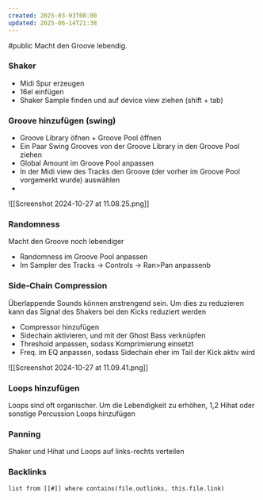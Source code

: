 ```yaml
---
created: 2025-03-03T08:00
updated: 2025-06-14T21:38
---
```

#public
Macht den Groove lebendig.

### Shaker
- Midi Spur erzeugen
- 16el einfügen
- Shaker Sample finden und auf device view ziehen (shift + tab)

### Groove hinzufügen (swing)
- Groove Library öfnen + Groove Pool öffnen
- Ein Paar Swing Grooves von der Groove Library in den Groove Pool ziehen
- Global Amount im Groove Pool anpassen
- In der Midi view des Tracks den Groove (der vorher im Groove Pool vorgemerkt wurde) auswählen
- 
![[Screenshot 2024-10-27 at 11.08.25.png]]

### Randomness
Macht den Groove noch lebendiger
- Randomness im Groove Pool anpassen
- Im Sampler des Tracks -> Controls -> Ran>Pan anpassenb


### Side-Chain Compression
Überlappende Sounds können anstrengend sein. Um dies zu reduzieren kann das Signal des Shakers bei den Kicks reduziert werden
- Compressor hinzufügen
- Sidechain aktivieren, und mit der Ghost Bass verknüpfen
- Threshold anpassen, sodass Komprimierung einsetzt
- Freq. im EQ anpassen, sodass Sidechain eher im Tail der Kick aktiv wird

![[Screenshot 2024-10-27 at 11.09.41.png]]

### Loops hinzufügen
Loops sind oft organischer. Um die Lebendigkeit zu erhöhen, 1,2 Hihat oder sonstige Percussion Loops hinzufügen

### Panning
Shaker und Hihat und Loops auf links-rechts verteilen




### Backlinks
```dataview 
list from [[#]] where contains(file.outlinks, this.file.link)
```


